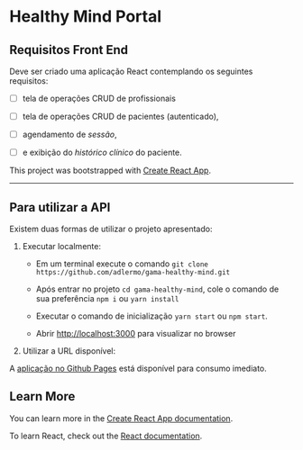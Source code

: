 # Healthy Mind Portal

## Requisitos Front End

Deve ser criado uma aplicação React contemplando os seguintes requisitos:

 - [ ] tela de operações CRUD de profissionais
 - [ ] tela de operações CRUD de pacientes (autenticado),
 - [ ] agendamento de _sessão_,
 - [ ] e exibição do _histórico clínico_ do paciente.


This project was bootstrapped with [Create React App](https://github.com/facebook/create-react-app).

------

## Para utilizar a API

Existem duas formas de utilizar o projeto apresentado:

1. Executar localmente:

    - Em um terminal execute o comando ```git clone https://github.com/adlermo/gama-healthy-mind.git```
        
    - Após entrar no projeto ```cd gama-healthy-mind```, cole o comando de sua preferência ```npm i``` ou ```yarn install```

    - Executar o comando de inicialização ```yarn start``` ou ```npm start```.

    - Abrir [http://localhost:3000](http://localhost:3000) para visualizar no browser

2. Utilizar a URL disponível:

A [aplicação no Github Pages](https://adlermo.github.io/gama-healthy-mind) está disponível para consumo imediato.


## Learn More

You can learn more in the [Create React App documentation](https://facebook.github.io/create-react-app/docs/getting-started).

To learn React, check out the [React documentation](https://reactjs.org/).
